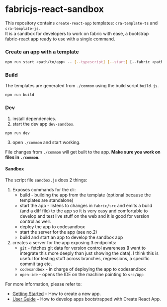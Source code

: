 # fabricjs-react-sandbox

This repository contains `create-react-app` templates: `cra-template-ts` and `cra-template-js`.\
It is a sandbox for developers to work on fabric with ease, a bootstrap fabric-react app ready to use with a single command.


### Create an app with a template
```sh
npm run start <path/to/app> -- [--typescript] [--start] [--fabric <path/to/fabric/local/repo>]
```

### Build

The templates are generated from `./common` using the build script `build.js`.

```sh
npm run build
```

### Dev

1. install dependencies.
2. start the dev app `dev-sandbox`.
```sh
npm run dev
```
3. open `./common` and start working.

File changes from `./common` will get built to the app.
**Make sure you work on files in `./common`.**


#### Sandbox

The script file `sandbox.js` does 2 things:
1. Exposes commands for the cli:
    - build - building the app from the template (optional because the templates are standalone)
    - start the app - listens to changes in `fabric/src` and emits a build (and a diff file) to the app so it is very easy and comfortable to develop and test live stuff on the web and it is good for version control as well.
    - deploy the app to codesandbox
    - start the server for the app (see no.2)
    - build and start an app to develop the sandbox app
2. creates a server for the app exposing 3 endpoints:
     - `git` - fetches git data for version control awareness (I want to integrate this more deeply than just showing the data). I think this is useful for testing stuff across branches, regressions, a specific commit tag etc.
      - `codesandbox` - in charge of deploying the app to codesandbox
      - `open-ide` - opens the IDE on the machine pointing to `src/App`


For more information, please refer to:

- [Getting Started](https://create-react-app.dev/docs/getting-started) – How to create a new app.
- [User Guide](https://create-react-app.dev) – How to develop apps bootstrapped with Create React App.
